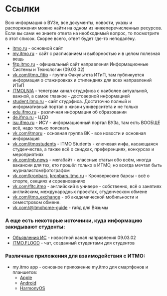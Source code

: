 # Ссылки

Всю информация о ВУЗе, все документы, новости, указы и распоряжения можно найти на одном из нижеперечисленных ресурсов. Если вы сами не знаете ответа на необходимый вопрос, то посмотрите в этот список. Скорее всего, ответ будет где-то неподалёку.
- [itmo.ru](https://www.itmo.ru) - основной сайт
- [my.itmo.ru](https://my.itmo.ru) - сайт с расписанием и выборностью и в целом полезная вещь
- [fitp.itmo.ru](http://fitp.itmo.ru) - официальный сайт направления Информационные Системы и Технологии (09.03.02)
- [vk.com/itmo_fitip](https://vk.com/itmo_fitip) - группа Факультета ИТиП, там публикуется информация о стажировках и стипендиях для всех направлений ИТиП 
- [ITMOLNIA](https://t.me/itmolnia) - телеграм канал студофиса с наиболее актуальной, важной, а самое главное - достоверной информацией
- [student.itmo.ru](https://student.itmo.ru/) - сайт студофиса. Достаточно полный и информативный портал о жизни университета и не только
- [edu.ifmo.ru](http://edu.ifmo.ru/) - различная информация об образовании
- [de.ifmo.ru](https://de.ifmo.ru) - ЦДО
- [isu.ifmo.ru](https://isu.ifmo.ru) - ИСУ - информационный портал ВУЗа, там есть ВООБЩЕ всё, надо только поискать
- [vk.com/itmoru](https://vk.com/itmoru) - основная группа ВК - все новости и основная информация
- [vk.com/itmostudents](https://vk.com/itmostudents) - ITMO Students - ключевая инфа, касающаяся студенчества, а также всё о скидках, преференциях, конкурсах и мероприятиях
- [vk.com/mb.news](https://vk.com/mb.news) - мегабайт - классные статьи обо всём, иногда вакансии для тех, кто прошёл только в ИТМО, но всегда мечтал быть журналистом/фотографом
- [vk.com/kronbars](https://vk.com/kronbars), [kronbars.itmo.ru](https://kronbars.itmo.ru/) - Кронверкские барсы - всё о спорте, секциях и соревнованиях
- [vk.com/fltc.itmo](https://vk.com/fltc.itmo) - английский в универе - собственно, всё о занятиях английским, международных проектах, студенческом обмене
- [vk.com/itmo_exchange](https://vk.com/itmo_exchange) - об академической мобильности и семестровом обмене.
- [vk.com/@itmohome-guide](https://m.vk.com/@itmohome-guide) - гайд для Вязьмы

### А еще есть некоторые источники, куда информацию закидывают студенты:
- [Объявления ИС](https://t.me/itmo_is) - новостной канал направления 09.03.02
- [ITMO.FLOOD](https://t.me/itmoconf) - чат, созданный студентами для студентов

### Различные приложения для взаимодействия с ИТМО:
- my.itmo app - основное приложение my.itmo для смартфонов и планшетов:
    - [Apple](https://apps.apple.com/ru/app/my-itmo/id1451816716)
    - [Android](https://play.google.com/store/apps/details?id=ru.ifmo.itmostudents&hl=ru&gl=US)
    - [HarmonyOS](https://appgallery.huawei.com/app/C105081211)